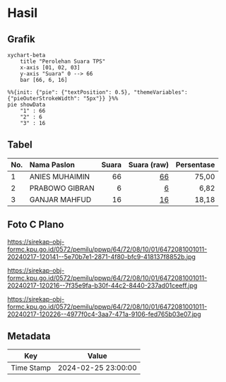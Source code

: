 # Hasil

## Grafik

```mermaid
xychart-beta
    title "Perolehan Suara TPS"
    x-axis [01, 02, 03]
    y-axis "Suara" 0 --> 66
    bar [66, 6, 16]
```

```mermaid
%%{init: {"pie": {"textPosition": 0.5}, "themeVariables": {"pieOuterStrokeWidth": "5px"}} }%%
pie showData
    "1" : 66
    "2" : 6
    "3" : 16
```

## Tabel

| No. | Nama Paslon    | Suara | Suara (raw) | Persentase |
|:--- |:-------------- | -----:| -----------:| ----------:|
| 1   | ANIES MUHAIMIN | 66    | [66][p-1]   | 75,00      |
| 2   | PRABOWO GIBRAN | 6     | [6][p-2]    | 6,82       |
| 3   | GANJAR MAHFUD  | 16    | [16][p-3]   | 18,18      |


[p-1]: https://github.com/gigit-pemilu/pemilu-2024-64-kalimantan-timur/blob/main/pilpres/hitung-suara/sub/64-kalimantan-timur/sub/72-kota-samarinda/sub/08-sungai-pinang/sub/1001-temindung-permai/sub/011-tps/sub/paslon-1.txt
[p-2]: https://github.com/gigit-pemilu/pemilu-2024-64-kalimantan-timur/blob/main/pilpres/hitung-suara/sub/64-kalimantan-timur/sub/72-kota-samarinda/sub/08-sungai-pinang/sub/1001-temindung-permai/sub/011-tps/sub/paslon-2.txt
[p-3]: https://github.com/gigit-pemilu/pemilu-2024-64-kalimantan-timur/blob/main/pilpres/hitung-suara/sub/64-kalimantan-timur/sub/72-kota-samarinda/sub/08-sungai-pinang/sub/1001-temindung-permai/sub/011-tps/sub/paslon-3.txt

## Foto C Plano

https://sirekap-obj-formc.kpu.go.id/0572/pemilu/ppwp/64/72/08/10/01/6472081001011-20240217-120141--5e70b7e1-2871-4f80-bfc9-418137f8852b.jpg

https://sirekap-obj-formc.kpu.go.id/0572/pemilu/ppwp/64/72/08/10/01/6472081001011-20240217-120216--7f35e9fa-b30f-44c2-8440-237ad01ceeff.jpg

https://sirekap-obj-formc.kpu.go.id/0572/pemilu/ppwp/64/72/08/10/01/6472081001011-20240217-120226--4977f0c4-3aa7-471a-9106-fed765b03e07.jpg


## Metadata

| Key        | Value               |
| ---------- | ------------------- |
| Time Stamp | 2024-02-25 23:00:00 |



